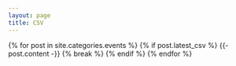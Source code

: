 ```yaml
---
layout: page
title: CSV
---
```

{% for post in site.categories.events %}
  {% if post.latest_csv %}
    {{- post.content -}}
  	{% break %}
  {% endif %}
{% endfor %}
